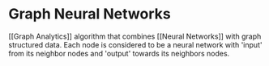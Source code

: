 # Graph Neural Networks
[[Graph Analytics]] algorithm that combines [[Neural Networks]] with graph structured data. Each node is considered to be a neural network with 'input' from its neighbor nodes and 'output' towards its neighbors nodes.